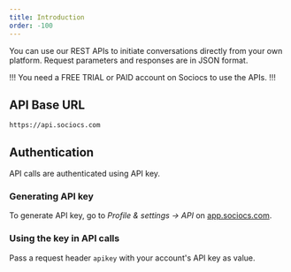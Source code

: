```yaml
---
title: Introduction
order: -100
---
```


You can use our REST APIs to initiate conversations directly from your own platform. Request parameters and responses are in JSON format.

!!!
You need a FREE TRIAL or PAID account on Sociocs to use the APIs.
!!!

## API Base URL

`https://api.sociocs.com`

## Authentication

API calls are authenticated using API key.

### Generating API key

To generate API key, go to *Profile & settings -> API* on <a href="https://app.sociocs.com" target="_blank">app.sociocs.com</a>.

### Using the key in API calls

Pass a request header `apikey` with your account's API key as value.
